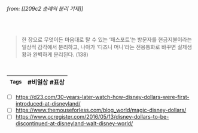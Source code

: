 
###### from: [[209c2 순례의 분리 기제]]

<br/>

>한 장으로 무엇이든 마음대로 탈 수 있는 ‘패스포트’는 방문자를 현금지불이라는 일상적 감각에서 분리하고, 나아가 ‘디즈니 머니’라는 전용통화로 바꾸면 실제생황과 완벽하게 분리된다. (138) 

<br/>

| <small> Tags </small> | #비일상 #표상  |
| --- | --- |

- [ ] https://d23.com/30-years-later-watch-how-disney-dollars-were-first-introduced-at-disneyland/
- [ ] https://www.themouseforless.com/blog_world/magic-disney-dollars/
- [ ] https://www.ocregister.com/2016/05/13/disney-dollars-to-be-discontinued-at-disneyland-walt-disney-world/